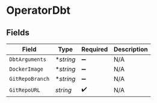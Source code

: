 # OperatorDbt


## Fields

| Field              | Type               | Required           | Description        |
| ------------------ | ------------------ | ------------------ | ------------------ |
| `DbtArguments`     | **string*          | :heavy_minus_sign: | N/A                |
| `DockerImage`      | **string*          | :heavy_minus_sign: | N/A                |
| `GitRepoBranch`    | **string*          | :heavy_minus_sign: | N/A                |
| `GitRepoURL`       | *string*           | :heavy_check_mark: | N/A                |